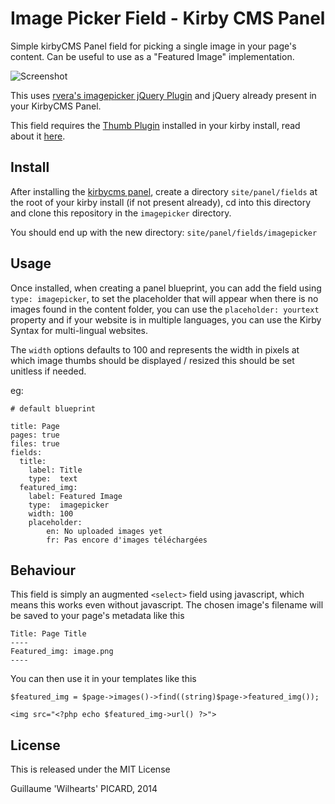 Image Picker Field - Kirby CMS Panel
===========================

Simple kirbyCMS Panel field for picking a single image in your page's content. Can be useful to use as a "Featured Image" implementation.

![Screenshot](https://github.com/iandoe/kirbycms-panel-imagepicker-field/raw/master/screenshot.png)

This uses [rvera's imagepicker jQuery Plugin](https://github.com/rvera/image-picker) and jQuery already present in your KirbyCMS Panel.

This field requires the [Thumb Plugin](https://github.com/bastianallgeier/kirbycms-extensions/blob/master/plugins/thumb/thumb.php) installed in your kirby install, read about it [here](https://github.com/bastianallgeier/kirbycms-extensions/blob/master/plugins/thumb/readme.mdown).


## Install

After installing the [kirbycms panel](https://github.com/bastianallgeier/kirbycms-panel/), create a directory `site/panel/fields` at the root of your kirby install (if not present already), cd into this directory and clone this repository in the `imagepicker` directory.

You should end up with the new directory:
`site/panel/fields/imagepicker`

## Usage

Once installed, when creating a panel blueprint, you can add the field using `type: imagepicker`, to set the placeholder that will appear when there is no images found in the content folder, you can use the `placeholder: yourtext` property and if your website is in multiple languages, you can use the Kirby Syntax for multi-lingual websites.

The `width` options defaults to 100 and represents the width in pixels at which image thumbs should be displayed / resized this should be set unitless if needed.

eg:

```
# default blueprint

title: Page
pages: true
files: true
fields:
  title:
    label: Title
    type:  text
  featured_img:
    label: Featured Image
    type:  imagepicker
    width: 100
    placeholder:
    	en: No uploaded images yet
    	fr: Pas encore d'images téléchargées
```

## Behaviour

This field is simply an augmented `<select>` field using javascript, which means this works even without javascript. The chosen image's filename will be saved to your page's metadata like this

```
Title: Page Title
----
Featured_img: image.png
----
```

You can then use it in your templates like this

```
$featured_img = $page->images()->find((string)$page->featured_img());

<img src="<?php echo $featured_img->url() ?>">
```


## License

This is released under the MIT License

Guillaume 'Wilhearts' PICARD, 2014
